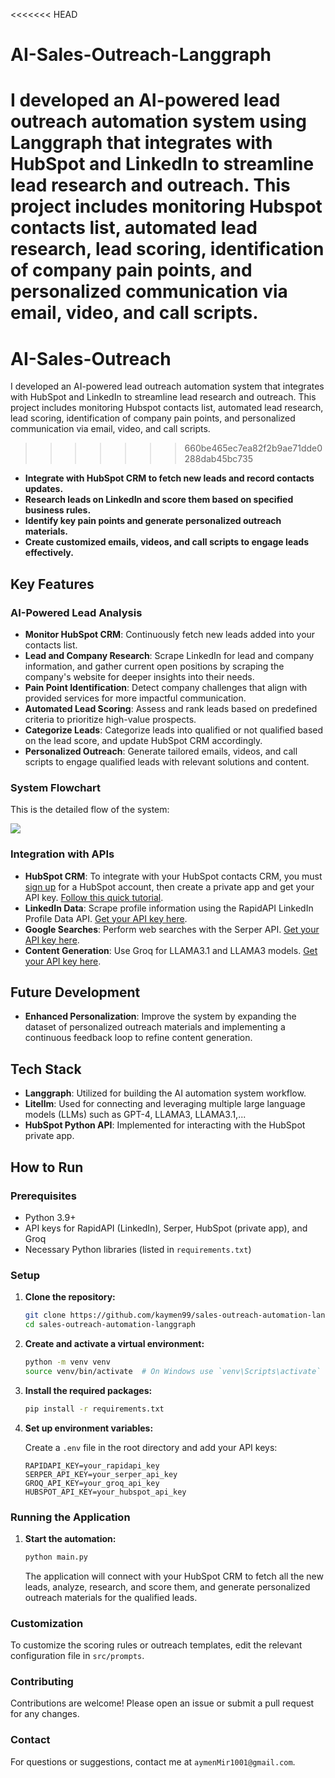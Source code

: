 <<<<<<< HEAD
# AI-Sales-Outreach-Langgraph

I developed an AI-powered lead outreach automation system using Langgraph that integrates with HubSpot and LinkedIn to streamline lead research and outreach. This project includes monitoring Hubspot contacts list, automated lead research, lead scoring, identification of company pain points, and personalized communication via email, video, and call scripts.
=======
<!--
Title: AI-Sales-Outreach: AI HubSpot Lead Outreach Automation System
Description: Discover our AI-powered lead outreach automation system that integrates with HubSpot and LinkedIn to streamline lead research, scoring, and personalized emailing and call script generation.
Keywords: AI sales outreach, lead automation, HubSpot integration, LinkedIn lead research, personalized outreach, lead scoring, AI agents, AI tools
Author: kaymen99
-->
    
# AI-Sales-Outreach

I developed an AI-powered lead outreach automation system that integrates with HubSpot and LinkedIn to streamline lead research and outreach. This project includes monitoring Hubspot contacts list, automated lead research, lead scoring, identification of company pain points, and personalized communication via email, video, and call scripts.
>>>>>>> 660be465ec7ea82f2b9ae71dde0288dab45bc735

- **Integrate with HubSpot CRM to fetch new leads and record contacts updates.**
- **Research leads on LinkedIn and score them based on specified business rules.**
- **Identify key pain points and generate personalized outreach materials.**
- **Create customized emails, videos, and call scripts to engage leads effectively.**

## Key Features

### **AI-Powered Lead Analysis**

- **Monitor HubSpot CRM**: Continuously fetch new leads added into your contacts list.
- **Lead and Company Research**: Scrape LinkedIn for lead and company information, and gather current open positions by scraping the company's website for deeper insights into their needs.
- **Pain Point Identification**: Detect company challenges that align with provided services for more impactful communication.
- **Automated Lead Scoring**: Assess and rank leads based on predefined criteria to prioritize high-value prospects.
- **Categorize Leads**: Categorize leads into qualified or not qualified based on the lead score, and update HubSpot CRM accordingly.
- **Personalized Outreach**: Generate tailored emails, videos, and call scripts to engage qualified leads with relevant solutions and content.

### **System Flowchart**

This is the detailed flow of the system:

[![](https://mermaid.ink/img/pako:eNqtlV1v2jAUhv-K5aq7ClVC2oxm0qYW6G5W2pXtZssUWckBrDpxZjsCCvz3nXwQICtdpTVIKOe89nNef2ZFIxkD9elUsWxGvg2ClOBzekr6UkilyTsyNksBGlOVFAmm9QAmRBumTAhpTCZcCP9k6BU_SxslH8E_cV23fu_MeWxmvmNnCysqqJU4kanpaP4EfrebLT606JmSEWhds697fWfYfyt2DBHXXKY1_ObiqnsxeCu4zE2Wmxp92b32rp3_QDfLcSPkvFmDKZgwhXkogMX6Z0A_gyEjmJMvRRzQX6TT-UiiGUSP4USqUEHCeMrTadVhFdB-oRHUyMNWqzp_CuimqlEP6xikKLG-kTkufxmviQamolmphjEzDH2Ny1RJJgNMobXXYEeSJFLBFjwcDZA1xEr31aZoMNV_u3A5eh0hocwVPoqgtNHu2rQqC3_NmeATDvEapzgFxQyEuJ4KGPITjBRnoprwSiV3tUput2pTocUeSUN-7_h5Fhf0_sNtyNI4hAU3yP1eZglmCWbJELMtxy_4Ksfd6BkoLVMmwmKCxb7n-1ohw0Jp-K8m436Nw4gJEepI8czss_HWiEkfNTIutWPuD92V_N2MHEzE3_7a9Vu99-vtsi8fiXbrZk3-1a05n1dZJpbP3pWHp9XC3by7Ovcvj-NlrN1WsnYerefsbq-2A3D7gFhHlsE6OsXWS5ujvqqxJLVoAgpRMX5RVoWFgJoZJBBQH19jph4DGqQbbMdyI8fLNKK-UTlYVMl8OqP-BIEYVUMbcIafpWTbJGPpDymTphHG1F_RBfW7du_Mu_Dsbs879-zLS69n0SX1O_aZjY_jnnuO4713Xcd2bdfZWPSp5DibP9aEYXI?type=png)](https://mermaid.live/edit#pako:eNqtlV1v2jAUhv-K5aq7ClVC2oxm0qYW6G5W2pXtZssUWckBrDpxZjsCCvz3nXwQICtdpTVIKOe89nNef2ZFIxkD9elUsWxGvg2ClOBzekr6UkilyTsyNksBGlOVFAmm9QAmRBumTAhpTCZcCP9k6BU_SxslH8E_cV23fu_MeWxmvmNnCysqqJU4kanpaP4EfrebLT606JmSEWhds697fWfYfyt2DBHXXKY1_ObiqnsxeCu4zE2Wmxp92b32rp3_QDfLcSPkvFmDKZgwhXkogMX6Z0A_gyEjmJMvRRzQX6TT-UiiGUSP4USqUEHCeMrTadVhFdB-oRHUyMNWqzp_CuimqlEP6xikKLG-kTkufxmviQamolmphjEzDH2Ny1RJJgNMobXXYEeSJFLBFjwcDZA1xEr31aZoMNV_u3A5eh0hocwVPoqgtNHu2rQqC3_NmeATDvEapzgFxQyEuJ4KGPITjBRnoprwSiV3tUput2pTocUeSUN-7_h5Fhf0_sNtyNI4hAU3yP1eZglmCWbJELMtxy_4Ksfd6BkoLVMmwmKCxb7n-1ohw0Jp-K8m436Nw4gJEepI8czss_HWiEkfNTIutWPuD92V_N2MHEzE3_7a9Vu99-vtsi8fiXbrZk3-1a05n1dZJpbP3pWHp9XC3by7Ovcvj-NlrN1WsnYerefsbq-2A3D7gFhHlsE6OsXWS5ujvqqxJLVoAgpRMX5RVoWFgJoZJBBQH19jph4DGqQbbMdyI8fLNKK-UTlYVMl8OqP-BIEYVUMbcIafpWTbJGPpDymTphHG1F_RBfW7du_Mu_Dsbs879-zLS69n0SX1O_aZjY_jnnuO4713Xcd2bdfZWPSp5DibP9aEYXI)

### **Integration with APIs**

- **HubSpot CRM**: To integrate with your HubSpot contacts CRM, you must [sign up](https://www.hubspot.com/) for a HubSpot account, then create a private app and get your API key. [Follow this quick tutorial](https://www.youtube.com/watch?v=hSipSbiwc2s).
- **LinkedIn Data**: Scrape profile information using the RapidAPI LinkedIn Profile Data API. [Get your API key here](https://rapidapi.com/freshdata-freshdata-default/api/fresh-linkedin-profile-data).
- **Google Searches**: Perform web searches with the Serper API. [Get your API key here](https://serper.dev).
- **Content Generation**: Use Groq for LLAMA3.1 and LLAMA3 models. [Get your API key here](https://groq.com).

## Future Development

- **Enhanced Personalization**: Improve the system by expanding the dataset of personalized outreach materials and implementing a continuous feedback loop to refine content generation.

## Tech Stack

- **Langgraph**: Utilized for building the AI automation system workflow.
- **Litellm**: Used for connecting and leveraging multiple large language models (LLMs) such as GPT-4, LLAMA3, LLAMA3.1,...
- **HubSpot Python API**: Implemented for interacting with the HubSpot private app.

## How to Run

### Prerequisites

- Python 3.9+
- API keys for RapidAPI (LinkedIn), Serper, HubSpot (private app), and Groq
- Necessary Python libraries (listed in `requirements.txt`)

### Setup

1. **Clone the repository:**

   ```sh
   git clone https://github.com/kaymen99/sales-outreach-automation-langgraph.git
   cd sales-outreach-automation-langgraph
   ```

2. **Create and activate a virtual environment:**

   ```sh
   python -m venv venv
   source venv/bin/activate  # On Windows use `venv\Scripts\activate`
   ```

3. **Install the required packages:**

   ```sh
   pip install -r requirements.txt
   ```

4. **Set up environment variables:**

   Create a `.env` file in the root directory and add your API keys:

   ```env
   RAPIDAPI_KEY=your_rapidapi_key
   SERPER_API_KEY=your_serper_api_key
   GROQ_API_KEY=your_groq_api_key
   HUBSPOT_API_KEY=your_hubspot_api_key
   ```

### Running the Application

1. **Start the automation:**

   ```sh
   python main.py
   ```

   The application will connect with your HubSpot CRM to fetch all the new leads, analyze, research, and score them, and generate personalized outreach materials for the qualified leads.

### Customization

To customize the scoring rules or outreach templates, edit the relevant configuration file in `src/prompts`.

### Contributing

Contributions are welcome! Please open an issue or submit a pull request for any changes.

### Contact

For questions or suggestions, contact me at `aymenMir1001@gmail.com`.
